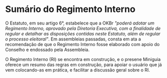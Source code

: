 
# Sumário do Regimento Interno

O Estatuto, em seu artigo 6°, estabelece que a OKBr *"poderá adotar um Regimento Interno, aprovado pela Diretoria Executiva, com a finalidade de regular e detalhar as disposições contidas neste Estatuto, além de regular o processo eleitoral"*. Em assembleias passadas, consta em ata a recomendação de que o Regimento Interno fosse elaborado com apoio do Conselho e endossado pela Assembleia.

O Regimento Interno (RI) se encontra em construção, e o presene Miniguia oferece um resumo das regras em construção, para apoiar o usuário que já vem colocando-as em prática, e facilitar a discussão geral sobre o RI.

